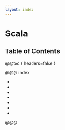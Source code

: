 ```yaml
---
layout: index
---
```

# Scala

## Table of Contents

@@toc { headers=false }

@@@ index

- [ ](iteratees.md)
- [ ](http.md)
- [ ](actions.md)
- [ ](filters.md)
- [ ](forms.md)
- [ ](ws.md)
- [ ](anorm.md)

@@@
